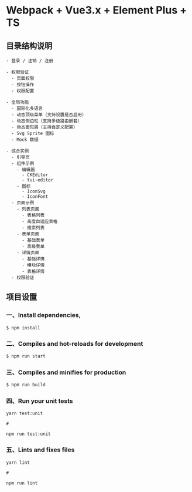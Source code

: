 # Webpack + Vue3.x + Element Plus + TS

## 目录结构说明

```
- 登录 / 注销 / 注册

- 权限验证
  - 页面权限
  - 按钮操作
  - 权限配置

- 全局功能
  - 国际化多语言
  - 动态顶级菜单（支持设置是否启用）
  - 动态侧边栏（支持多级路由嵌套）
  - 动态面包屑（支持自定义配置）
  - Svg Sprite 图标
  - Mock 数据

- 综合实例
  - 引导页
  - 组件示例
    - 编辑器
      - CKEditor
      - tui-editor
    - 图标
      - IconSvg
      - IconFont
  - 页面示例
    - 列表页面
      - 表格列表
      - 高度自适应表格
      - 搜索列表
    - 表单页面
      - 基础表单
      - 高级表单      
    - 详情页面
      - 基础详情
      - 模块详情
      - 表格详情
  - 权限验证
```




## 项目设置

### 一、Install dependencies,

```
$ npm install
```

### 二、Compiles and hot-reloads for development

```bash
$ npm run start
```

### 三、Compiles and minifies for production

```bash
$ npm run build
```

### 四、Run your unit tests

```
yarn test:unit

#

npm run test:unit
```

### 五、Lints and fixes files
```
yarn lint

#

npm run lint
```
